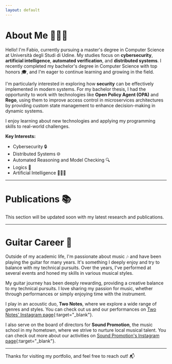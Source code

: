 ```yaml
---
layout: default
---
```


# About Me 👨🏻‍💻

Hello! I'm Fabio, currently pursuing a master's degree in Computer Science at Università degli Studi di Udine. My studies focus on **cybersecurity**, **artificial intelligence**, **automated verification**, and **distributed systems**. I recently completed my bachelor's degree in Computer Science with top honors 🎓, and I'm eager to continue learning and growing in the field.

I'm particularly interested in exploring how **security** can be effectively implemented in modern systems. For my bachelor thesis, I had the opportunity to work with technologies like **Open Policy Agent (OPA)** and **Rego**, using them to improve access control in microservices architectures by providing custom state management to enhance decision-making in dynamic systems.

I enjoy learning about new technologies and applying my programming skills to real-world challenges.

**Key Interests:**
- Cybersecurity 🔒
- Distributed Systems 🌐
- Automated Reasoning and Model Checking 🔍
- Logics 🧠
- Artificial Intelligence 👨🏻‍💻

---

# Publications 📚

This section will be updated soon with my latest research and publications.

---

# Guitar Career 🎸

Outside of my academic life, I'm passionate about music 🎶 and have been playing the guitar for many years. It's something I deeply enjoy and try to balance with my technical pursuits. Over the years, I've performed at several events and honed my skills in various musical styles.

My guitar journey has been deeply rewarding, providing a creative balance to my technical pursuits. I love sharing my passion for music, whether through performances or simply enjoying time with the instrument.

I play in an acoustic duo, **Two Notes**, where we explore a wide range of genres and styles. You can check out us and our performances on [Two Notes' Instagram page](https://www.instagram.com/twonotes.duo/){:target="_blank"}.

I also serve on the board of directors for **Sound Promotion**, the music school in my hometown, where we strive to nurture local musical talent. You can check out more about our activities on [Sound Promotion's Instagram page](https://www.instagram.com/_soundpromotion_/){:target="_blank"}.

---

Thanks for visiting my portfolio, and feel free to reach out! 📬